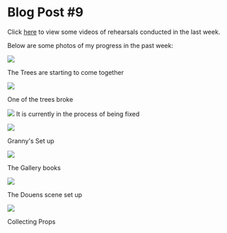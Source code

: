 # Blog Post #9

Click [here](https://drive.google.com/drive/folders/11KTcRD2AjZMnBD_GtKWQV7uh1nVD60mg?usp=sharing) to view some videos of rehearsals conducted in the last week.

Below are some photos of my progress in the past week:

![](lit.jpg)

The Trees are starting to come together

![](broken.jpg)

One of the trees broke

![](fixed.jpg)
It is currently in the process of being fixed

![](granny.jpg)

Granny's Set up

![](podium.jpg)

The Gallery books

![](yard.jpg)

The Douens scene set up

![](props.jpg)

Collecting Props

